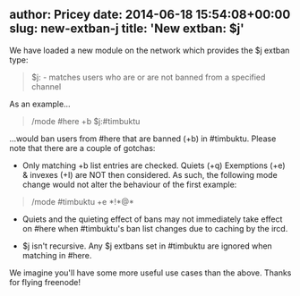 author: Pricey
date: 2014-06-18 15:54:08+00:00
slug: new-extban-j
title: 'New extban: $j'
---

We have loaded a new module on the network which provides the $j extban type:


<blockquote>$j:<chan> - matches users who are or are not banned from a specified channel</blockquote>


As an example...


<blockquote>/mode #here +b $j:#timbuktu</blockquote>


...would ban users from #here that are banned (+b) in #timbuktu.
Please note that there are a couple of gotchas:



	
  * Only matching +b list entries are checked. Quiets (+q) Exemptions (+e) & invexes (+I) are NOT then considered. As such, the following mode change would not alter the behaviour of the first example:




<blockquote>/mode #timbuktu +e *!*@*</blockquote>





	
  * Quiets and the quieting effect of bans may not immediately take effect on #here when #timbuktu's ban list changes due to caching by the ircd.

	
  * $j isn't recursive. Any $j extbans set in #timbuktu are ignored when matching in #here.


We imagine you'll have some more useful use cases than the above.
Thanks for flying freenode!
